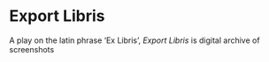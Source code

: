 # Export Libris

A play on the latin phrase ‘Ex Libris’, *Export Libris* is digital archive of screenshots 